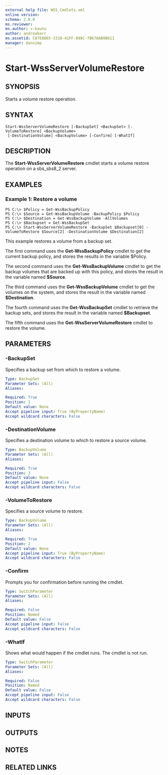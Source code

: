 ```yaml
---
external help file: WSS_Cmdlets.xml
online version: 
schema: 2.0.0
ms.reviewer:
ms.author: v-kaunu
author: andreabarr
ms.assetid: C87E8B65-3310-41FF-898C-7B678AB9B611
manager: dansimp
---
```


# Start-WssServerVolumeRestore

## SYNOPSIS
Starts a volume restore operation.

## SYNTAX

```
Start-WssServerVolumeRestore [-BackupSet] <BackupSet> [-VolumeToRestore] <BackupVolume>
 [-DestinationVolume] <BackupVolume> [-Confirm] [-WhatIf]
```

## DESCRIPTION
The **Start-WssServerVolumeRestore** cmdlet starts a volume restore operation on a sbs_sbs8_2 server.

## EXAMPLES

### Example 1: Restore a volume
```
PS C:\> $Policy = Get-WssBackupPolicy
PS C:\> $Source = Get-WssBackupVolume -BackupPolicy $Policy
PS C:\> $Destination = Get-WssBackupVolume -AllVolumes
PS C:\> $Backupset = Get-WssBackupSet
PS C:\> Start-WssServerVolumeRestore -BackupSet $Backupset[0] -VolumeToRestore $Source[2] -DestinationVolume $Destination[2]
```

This example restores a volume from a backup set.

The first command uses the **Get-WssBackupPolicy** cmdlet to get the current backup policy, and stores the results in the variable $Policy.

The second command uses the **Get-WssBackupVolume** cmdlet to get the backup volumes that are backed up with this policy, and stores the result in the variable named **$Source**.

The third command uses the **Get-WssBackupVolume** cmdlet to get the volumes on the system, and stores the result in the variable named **$Destination**.

The fourth command uses the **Get-WssBackupSet** cmdlet to retrieve the backup sets, and stores the result in the variable named **$Backupset**.

The fifth command uses the **Get-WssServerVolumeRestore** cmdlet to restore the volume.

## PARAMETERS

### -BackupSet
Specifies a backup set from which to restore a volume.

```yaml
Type: BackupSet
Parameter Sets: (All)
Aliases: 

Required: True
Position: 1
Default value: None
Accept pipeline input: True (ByPropertyName)
Accept wildcard characters: False
```

### -DestinationVolume
Specifies a destination volume to which to restore a source volume.

```yaml
Type: BackupVolume
Parameter Sets: (All)
Aliases: 

Required: True
Position: 3
Default value: None
Accept pipeline input: False
Accept wildcard characters: False
```

### -VolumeToRestore
Specifies a source volume to restore.

```yaml
Type: BackupVolume
Parameter Sets: (All)
Aliases: 

Required: True
Position: 2
Default value: None
Accept pipeline input: True (ByPropertyName)
Accept wildcard characters: False
```

### -Confirm
Prompts you for confirmation before running the cmdlet.

```yaml
Type: SwitchParameter
Parameter Sets: (All)
Aliases: 

Required: False
Position: Named
Default value: False
Accept pipeline input: False
Accept wildcard characters: False
```

### -WhatIf
Shows what would happen if the cmdlet runs.
The cmdlet is not run.

```yaml
Type: SwitchParameter
Parameter Sets: (All)
Aliases: 

Required: False
Position: Named
Default value: False
Accept pipeline input: False
Accept wildcard characters: False
```

## INPUTS

## OUTPUTS

## NOTES

## RELATED LINKS



